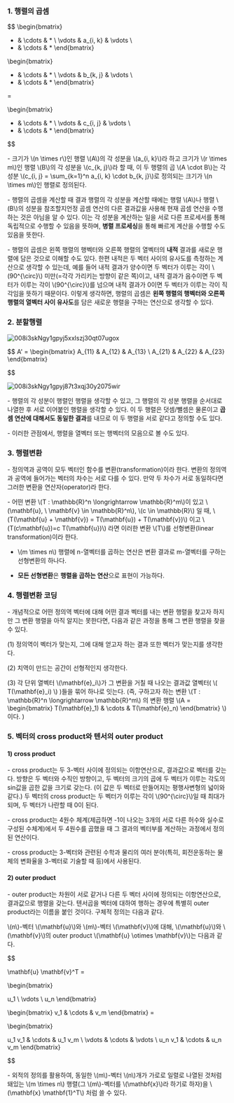 ### 1. 행렬의 곱셈


$$ 
\begin{bmatrix} 
* & \cdots &  * \\ 
\vdots & a_{i, k} & \vdots \\
* & \cdots &  * 
\end{bmatrix}  

\begin{bmatrix} 
* & \cdots &  * \\ 
\vdots & b_{k, j} & \vdots \\
* & \cdots &  * 
\end{bmatrix}  

=

\begin{bmatrix} 
* & \cdots &  * \\ 
\vdots & c_{i, j} & \vdots \\
* & \cdots &  * 
\end{bmatrix}  


$$ 



\- 크기가 \\(n \times r\\)인 행렬 \\(A\\)의 각 성분을 \\(a_{i, k}\\)라 하고 크기가 \\(r \times m\\)인 행렬 \\(B\\)의 각 성분을 \\(c_{k, j}\\)라 할 때, 이 두 행렬의 곱 \\(A \cdot B\\)는 각 성분 \\(c_{i, j} = \sum_{k=1}^n a_{i, k} \cdot b_{k, j}\\)로 정의되는 크기가 \\(n \times m\\)인 행렬로 정의된다.

\- 행렬의 곱셈을 계산할 때 결과 행렬의 각 성분을 계산할 때에는 행렬 \\(A\\)나 행렬 \\(B\\)의 성분을 참조할지언정 곱셈 연산의 다른 결과값을 사용해 현재 곱셈 연산을 수행하는 것은 아님을 알 수 있다. 이는 각 성분을 계산하는 일을 서로 다른 프로세서를 통해 독립적으로 수행할 수 있음을 뜻하며, **병렬 프로세싱**을 통해 빠르게 계산을 수행할 수도 있음을 뜻한다.

\- 행렬의 곱셈은 왼쪽 행렬의 행벡터와 오른쪽 행렬의 열벡터의 **내적** 결과를 새로운 행렬에 담은 것으로 이해할 수도 있다. 한편 내적은 두 벡터 사이의 유사도를 측정하는 계산으로 생각할 수 있는데, 예를 들어 내적 결과가 양수이면 두 벡터가 이루는 각이 \\(90^{\circ}\\) 미만(=각각 가리키는 방향이 같은 쪽)이고, 내적 결과가 음수이면 두 벡터가 이루는 각이 \\(90^{\circ}\\)를 넘으며 내적 결과가 0이면 두 벡터가 이루는 각이 직각임을 뜻하기 때문이다. 이렇게 생각하면, 행렬의 곱셈은 **왼쪽 행렬의 행벡터와 오른쪽 행렬의 열벡터 사이 유사도**를 담은 새로운 행렬을 구하는 연산으로 생각할 수 있다.


### 2. 분할행렬

![008i3skNgy1gpyj5xxlszj30qt07ugox](https://user-images.githubusercontent.com/69514453/145963026-5e018d56-ce17-4185-b5c1-2ba5892eb9ac.jpg)

$$
A' = 
\begin{bmatrix} 
A_{11} & A_{12} & A_{13} \\
A_{21} & A_{22} & A_{23}
\end{bmatrix}  

$$

![008i3skNgy1gpyj87t3xqj30y2075wir](https://user-images.githubusercontent.com/69514453/145964601-e5b066ea-ad9f-482a-a044-73eaf869d658.jpg)



\- 행렬의 각 성분이 행렬인 행렬을 생각할 수 있고, 그 행렬의 각 성분 행렬을 순서대로 나열한 후 서로 이어붙인 행렬을 생각할 수 있다. 이 두 행렬은 덧셈/뺄셈은 물론이고 **곱셈 연산에 대해서도 동일한 결과**를 내므로 이 두 행렬을 서로 같다고 정의할 수도 있다.

\- 이러한 관점에서, 행렬을 열벡터 또는 행벡터의 모음으로 볼 수도 있다.


### 3. 행렬변환

\- 정의역과 공역이 모두 벡터인 함수를 변환(transformation)이라 한다. 변환의 정의역과 공역에 들어가는 벡터의 차수는 서로 다를 수 있다. 만약 두 차수가 서로 동일하다면 그러한 변환을 연산자(operator)라 한다.

\- 어떤 변환 \\(T : \mathbb{R}^n \longrightarrow \mathbb{R}^m\\)이 있고 \\(\mathbf{u}, \ \mathbf{v} \in \mathbb{R}^n\\), \\(c \in \mathbb{R}\\) 일 때, \\(T(\mathbf{u} + \mathbf{v}) = T(\mathbf{u}) + T(\mathbf{v})\\) 이고 \\(T(c\mathbf{u})=c T(\mathbf{u})\\) 라면 이러한 변환 \\(T\\)를 선형변환(linear transformation)이라 한다.

- \\(m \times n\\) 행렬에 n-열벡터를 곱하는 연산은 변환 결과로 m-열벡터를 구하는 선형변환의 하나다.

- **모든 선형변환**은 **행렬을 곱하는 연산**으로 표현이 가능하다.



### 4. 행렬변환 코딩

\- 개념적으로 어떤 정의역 벡터에 대해 어떤 결과 벡터를 내는 변환 행렬을 찾고자 하지만 그 변환 행렬을 아직 알지는 못한다면, 다음과 같은 과정을 통해 그 변환 행렬을 찾을 수 있다.

(1) 정의역이 벡터가 맞는지, 그에 대해 얻고자 하는 결과 또한 벡터가 맞는지를 생각한다.

(2) 치역이 만드는 공간이 선형적인지 생각한다.

(3) 각 단위 열벡터 \\(\mathbf{e}_i\\)가 그 변환을 거칠 때 나오는 결과값 열벡터( \\( T(\mathbf{e}_i) \\) )들을 묶어 하나로 잇는다. (즉, 구하고자 하는 변환 \\(T : \mathbb{R}^n \longrightarrow \mathbb{R}^m\\) 의 변환 행렬 \\(A = \begin{bmatrix} T(\mathbf{e}_1) & \cdots & T(\mathbf{e}_n) \end{bmatrix} \\) 이다. )


### 5. 벡터의 cross product와 텐서의 outer product

#### 1) cross product

\- cross product는 두 3-벡터 사이에 정의되는 이항연산으로, 결과값으로 벡터를 갖는다. 방향은 두 벡터와 수직인 방향이고, 두 벡터의 크기의 곱에 두 벡터가 이루는 각도의 sin값을 곱한 값을 크기로 갖는다. (이 값은 두 벡터로 만들어지는 평행사변형의 넓이와 같다.) 두 벡터의 cross product는 두 벡터가 이루는 각이 \\(90^{\circ}\\)일 때 최대가 되며, 두 벡터가 나란할 때 0이 된다.

\- cross product는 4원수 체계(제곱하면 -1이 나오는 3개의 서로 다른 허수와 실수로 구성된 수체계)에서 두 4원수를 곱했을 때 그 결과의 벡터부를 계산하는 과정에서 정의된 연산이다.

\- cross product는 3-벡터와 관련된 수학과 물리의 여러 분야(특히, 회전운동하는 물체의 변화율을 3-벡터로 기술할 때 등)에서 사용된다. 


#### 2) outer product

\- outer product는 차원이 서로 같거나 다른 두 벡터 사이에 정의되는 이항연산으로, 결과값으로 행렬을 갖는다. 텐서곱을 벡터에 대하여 행하는 경우에 특별히 outer product라는 이름을 붙인 것이다. 구체적 정의는 다음과 같다.

\\(n\\)-벡터 \\(\mathbf{u}\\)와 \\(m\\)-벡터 \\(\mathbf{v}\\)에 대해, \\(\mathbf{u}\\)와 \\(\mathbf{v}\\)의 outer product \\(\mathbf{u} \otimes \mathbf{v}\\)는 다음과 같다.

$$

\mathbf{u} \mathbf{v}^T = 

\begin{bmatrix}

u_1 \\
\vdots \\
u_n \end{bmatrix}

\begin{bmatrix} v_1 & \cdots & v_m \end{bmatrix} = 

\begin{bmatrix}

u_1 v_1 & \cdots & u_1 v_m \\
\vdots & \cdots & \vdots \\
u_n v_1 & \cdots & u_n v_m \end{bmatrix}



$$

\- 외적의 정의를 활용하여, 동일한 \\(m\\)-벡터 \\(n\\)개가 가로로 일렬로 나열된 것처럼 돼있는 \\(m \times n\\) 행렬(그 \\(m\\)-벡터를 \\(\mathbf{x}\\)라 하기로 하자)을 \\(\mathbf{x} \mathbf{1}^T\\) 처럼 쓸 수 있다.